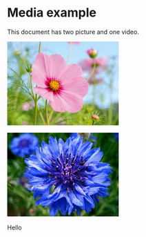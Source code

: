 # Media example

This document has two picture and one video.

![Pink Flower](assets/flower1.jpeg)

![Blue Flower](assets/flowerblue.jpeg)


Hello
